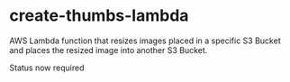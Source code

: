 # create-thumbs-lambda
AWS Lambda function that resizes images placed in a specific S3 Bucket and places the resized image into another S3 Bucket.

Status now required
